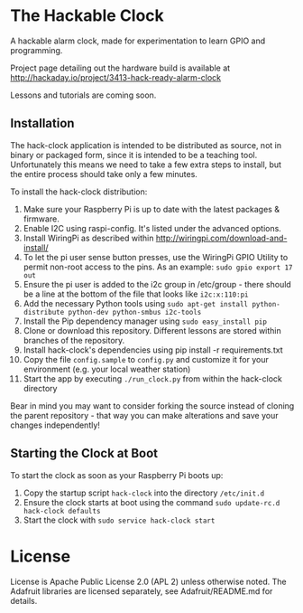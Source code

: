 The Hackable Clock
==================

A hackable alarm clock, made for experimentation to learn GPIO and programming.

Project page detailing out the hardware build is available at http://hackaday.io/project/3413-hack-ready-alarm-clock

Lessons and tutorials are coming soon.

Installation
------------

The hack-clock application is intended to be distributed as source, not in binary or packaged form, since
it is intended to be a teaching tool. Unfortunately this means we need to take a few extra steps to
install, but the entire process should take only a few minutes.

To install the hack-clock distribution:

1. Make sure your Raspberry Pi is up to date with the latest packages & firmware.
2. Enable I2C using raspi-config. It's listed under the advanced options.
3. Install WiringPi as described within http://wiringpi.com/download-and-install/
4. To let the pi user sense button presses, use the WiringPi GPIO Utility to permit non-root access to the pins. As an example: `sudo gpio export 17 out`
5. Ensure the pi user is added to the i2c group in /etc/group - there should be a line at the bottom of the file that looks like `i2c:x:110:pi`
6. Add the necessary Python tools using `sudo apt-get install python-distribute python-dev python-smbus i2c-tools`
7. Install the Pip dependency manager using `sudo easy_install pip`
8. Clone or download this repository. Different lessons are stored within branches of the repository.
9. Install hack-clock's dependencies using pip install -r requirements.txt
10. Copy the file `config.sample` to `config.py` and customize it for your environment (e.g. your local weather station)
11. Start the app by executing `./run_clock.py` from within the hack-clock directory

Bear in mind you may want to consider forking the source instead of cloning the parent repository -
that way you can make alterations and save your changes independently!

Starting the Clock at Boot
--------------------------

To start the clock as soon as your Raspberry Pi boots up:

1. Copy the startup script `hack-clock` into the directory `/etc/init.d`
2. Ensure the clock starts at boot using the command `sudo update-rc.d hack-clock defaults`
3. Start the clock with `sudo service hack-clock start`


License
=======

License is Apache Public License 2.0 (APL 2) unless otherwise noted. The Adafruit
libraries are licensed separately, see Adafruit/README.md for details.
